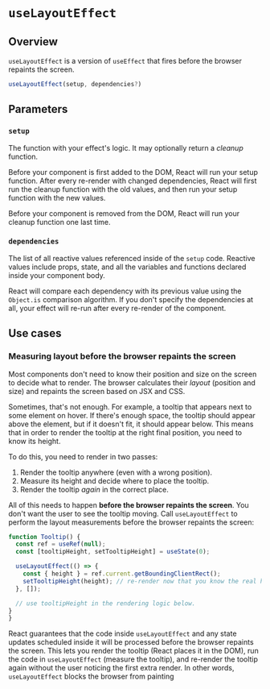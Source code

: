 # `useLayoutEffect`

## Overview

`useLayoutEffect` is a version of `useEffect` that fires before the browser repaints the screen.

```js
useLayoutEffect(setup, dependencies?)
```

## Parameters

### `setup`

The function with your effect's logic. It may optionally return a _cleanup_ function.

Before your component is first added to the DOM, React will run your setup function. After every re-render with changed dependencies, React will first run the cleanup function with the old values, and then run your setup function with the new values.

Before your component is removed from the DOM, React will run your cleanup function one last time.

### `dependencies`

The list of all reactive values referenced inside of the `setup` code. Reactive values include props, state, and all the variables and functions declared inside your component body.

React will compare each dependency with its previous value using the `Object.is` comparison algorithm. If you don't specify the dependencies at all, your effect will re-run after every re-render of the component.

## Use cases

### Measuring layout before the browser repaints the screen

Most components don't need to know their position and size on the screen to decide what to render. The browser calculates their _layout_ (position and size) and repaints the screen based on JSX and CSS.

Sometimes, that's not enough. For example, a tooltip that appears next to some element on hover. If there's enough space, the tooltip should appear above the element, but if it doesn't fit, it should appear below. This means that in order to render the tooltip at the right final position, you need to know its height.

To do this, you need to render in two passes:

1. Render the tooltip anywhere (even with a wrong position).
2. Measure its height and decide where to place the tooltip.
3. Render the tooltip _again_ in the correct place.

All of this needs to happen __before the browser repaints the screen__. You don't want the user to see the tooltip moving. Call `useLayoutEffect` to perform the layout measurements before the browser repaints the screen:

```js
function Tooltip() {
  const ref = useRef(null);
  const [tooltipHeight, setTooltipHeight] = useState(0);

  useLayoutEffect(() => {
    const { height } = ref.current.getBoundingClientRect();
    setTooltipHeight(height); // re-render now that you know the real height.
  }, []);

  // use tooltipHeight in the rendering logic below.
}
}
```

React guarantees that the code inside `useLayoutEffect` and any state updates scheduled inside it will be processed before the browser repaints the screen. This lets you render the tooltip (React places it in the DOM), run the code in `useLayoutEffect` (measure the tooltip), and re-render the tooltip again without the user noticing the first extra render. In other words, `useLayoutEffect` blocks the browser from painting
